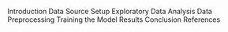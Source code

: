 Introduction
Data Source
Setup
Exploratory Data Analysis
Data Preprocessing
Training the Model
Results
Conclusion
References
